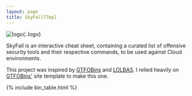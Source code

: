 ```yaml
---
layout: page
title: SkyFall[Tmp]
---
```


![logo](/assets/logo.png){:.logo}

SkyFall is an interactive cheat sheet, containing a curated list of offensive security tools and their respective commands, to be used against Cloud environments.  

This project was inspired by [GTFOBins][GTFOBins] and [LOLBAS][LOLBAS]. I relied heavily on [GTFOBins'][GTFOBins] site template to make this one.


[items]: /items/
[filters]: /filters/
[GTFOBins]: https://gtfobins.github.io/
[LOLBAS]: https://lolbas-project.github.io/
[collaborative]: https://github.com/WADComs/WADComs.github.io
[contribute]: /contribute/

{% include bin_table.html %}
